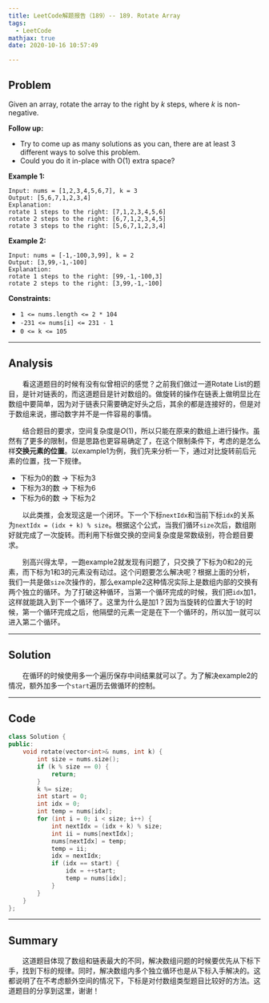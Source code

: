 ```yaml
---
title: LeetCode解题报告（189）-- 189. Rotate Array
tags:
  - LeetCode
mathjax: true
date: 2020-10-16 10:57:49

---
```


## Problem

Given an array, rotate the array to the right by *k* steps, where *k* is non-negative.

**Follow up:**

- Try to come up as many solutions as you can, there are at least 3 different ways to solve this problem.
- Could you do it in-place with O(1) extra space?

<!-- more -->

**Example 1:**

```
Input: nums = [1,2,3,4,5,6,7], k = 3
Output: [5,6,7,1,2,3,4]
Explanation:
rotate 1 steps to the right: [7,1,2,3,4,5,6]
rotate 2 steps to the right: [6,7,1,2,3,4,5]
rotate 3 steps to the right: [5,6,7,1,2,3,4]
```

**Example 2:**

```
Input: nums = [-1,-100,3,99], k = 2
Output: [3,99,-1,-100]
Explanation: 
rotate 1 steps to the right: [99,-1,-100,3]
rotate 2 steps to the right: [3,99,-1,-100]
```

**Constraints:**

- `1 <= nums.length <= 2 * 104`
- `-231 <= nums[i] <= 231 - 1`
- `0 <= k <= 105`

------

## Analysis

&emsp;&emsp;看这道题目的时候有没有似曾相识的感觉？之前我们做过一道Rotate List的题目，是针对链表的，而这道题目是针对数组的。做旋转的操作在链表上做明显比在数组中要简单，因为对于链表只需要确定好头之后，其余的都是连接好的，但是对于数组来说，挪动数字并不是一件容易的事情。

&emsp;&emsp;结合题目的要求，空间复杂度是$O(1)$，所以只能在原来的数组上进行操作。虽然有了更多的限制，但是思路也更容易确定了，在这个限制条件下，考虑的是怎么样**交换元素的位置**。以example1为例，我们先来分析一下，通过对比旋转前后元素的位置，找一下规律。

- 下标为0的数 -> 下标为3
- 下标为3的数 -> 下标为6
- 下标为6的数 -> 下标为2

&emsp;&emsp;以此类推，会发现这是一个闭环。下一个下标`nextIdx`和当前下标`idx`的关系为`nextIdx = (idx + k) % size`。根据这个公式，当我们循环`size`次后，数组刚好就完成了一次旋转。而利用下标做交换的空间复杂度是常数级别，符合题目要求。

&emsp;&emsp;别高兴得太早，一跑example2就发现有问题了，只交换了下标为0和2的元素，而下标为1和3的元素没有动过。这个问题要怎么解决呢？根据上面的分析，我们一共是做`size`次操作的，那么example2这种情况实际上是数组内部的交换有两个独立的循环。为了打破这种循环，当第一个循环完成的时候，我们把`idx`加1，这样就能跳入到下一个循环了。这里为什么是加1？因为当旋转的位置大于1的时候，第一个循环完成之后，他隔壁的元素一定是在下一个循环的，所以加一就可以进入第二个循环。

------

## Solution

&emsp;&emsp;在循环的时候使用多一个遍历保存中间结果就可以了。为了解决example2的情况，额外加多一个`start`遍历去做循环的控制。

------

## Code

```c++
class Solution {
public:
    void rotate(vector<int>& nums, int k) {
        int size = nums.size();
        if (k % size == 0) {
            return;
        }
        k %= size;
        int start = 0;
        int idx = 0;
        int temp = nums[idx];
        for (int i = 0; i < size; i++) {
            int nextIdx = (idx + k) % size;
            int ii = nums[nextIdx];
            nums[nextIdx] = temp;
            temp = ii;
            idx = nextIdx;
            if (idx == start) {
                idx = ++start;
                temp = nums[idx];
            }
        }
    }
};
```

------

## Summary

&emsp;&emsp;这道题目体现了数组和链表最大的不同，解决数组问题的时候要优先从下标下手，找到下标的规律。同时，解决数组内多个独立循环也是从下标入手解决的。这都说明了在不考虑额外空间的情况下，下标是对付数组类型题目比较好的方法。这道题目的分享到这里，谢谢！
